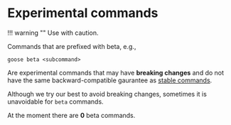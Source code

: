 # Experimental commands

!!! warning ""
    Use with caution.

Commands that are prefixed with beta, e.g.,

    goose beta <subcommand> 

Are experimental commands that may have **breaking changes** and do not have the same backward-compatible 
gaurantee as [stable commands](../commands/supported.md). 

Although we try our best to avoid breaking changes, sometimes it is unavoidable for `beta` commands.

At the moment there are **0** beta commands.